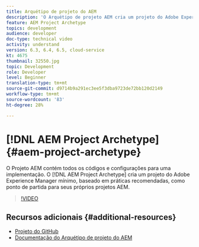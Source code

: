 ```yaml
---
title: Arquétipo de projeto do AEM
description: 'O Arquétipo de projeto AEM cria um projeto do Adobe Experience Manager mínimo, baseado em práticas recomendadas, como ponto de partida para seus próprios projetos AEM. '
feature: AEM Project Archetype
topics: development
audience: developer
doc-type: technical video
activity: understand
version: 6.3, 6.4, 6.5, cloud-service
kt: 4675
thumbnail: 32550.jpg
topic: Development
role: Developer
level: Beginner
translation-type: tm+mt
source-git-commit: d9714b9a291ec3ee5f3dba9723de72bb120d2149
workflow-type: tm+mt
source-wordcount: '83'
ht-degree: 28%

---
```



# [!DNL AEM Project Archetype] {#aem-project-archetype}

O Projeto AEM contém todos os códigos e configurações para uma implementação. O [!DNL AEM Project Archetype] cria um projeto do Adobe Experience Manager mínimo, baseado em práticas recomendadas, como ponto de partida para seus próprios projetos AEM.

>[!VIDEO](https://video.tv.adobe.com/v/32550/?quality=12&learn=on)

## Recursos adicionais {#additional-resources}

* [Projeto do GitHub](https://github.com/adobe/aem-project-archetype)
* [Documentação do Arquétipo de projeto do AEM](https://docs.adobe.com/content/help/pt-BR/experience-manager-core-components/using/developing/archetype/overview.html)
